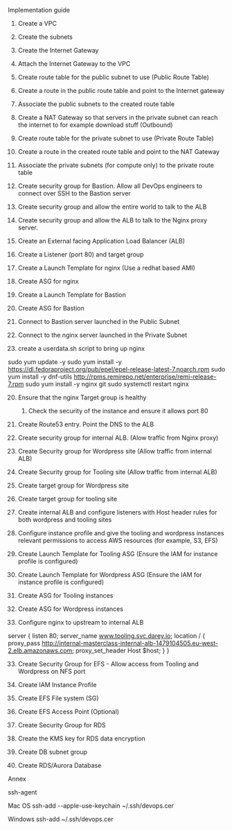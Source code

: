 Implementation guide 


1. Create a VPC
2. Create the subnets 
3. Create the Internet Gateway
4. Attach the Internet Gateway to the VPC
5. Create route table for the public subnet to use  (Public Route Table)
6. Create a route in the public route table and point to the Internet gateway
7. Associate the public subnets to the created route table
8. Create a NAT Gateway so that servers in the private subnet can reach the internet to for example download stuff (Outbound)
9. Create route table for the private subnet to use (Private Route Table)
10. Create a route in the created route table and point to the NAT Gateway
11. Associate the private subnets (for compute only) to the private route table
12. Create security group for Bastion. Allow all DevOps engineers to connect over SSH to the Bastion server
13. Create security group and allow the entire world to talk to the ALB
14. Create security group and allow the ALB to talk to the Nginx proxy server.
15. Create an External facing Application Load Balancer (ALB)
16. Create a Listener (port 80) and target group
17. Create a Launch Template for nginx (Use a redhat based AMI)
18. Create ASG for nginx


19. Create a Launch Template for Bastion 
20. Create ASG for Bastion
21. Connect to Bastion server launched in the Public Subnet
22. Connect to the nginx server launched in the Private Subnet
23. create a userdata.sh script to bring up nginx 

sudo yum update -y
sudo yum install -y https://dl.fedoraproject.org/pub/epel/epel-release-latest-7.noarch.rpm
sudo yum install -y dnf-utils http://rpms.remirepo.net/enterprise/remi-release-7.rpm
sudo yum install -y nginx git
sudo systemctl restart nginx

20. Ensure that the nginx Target group is healthy
    1.  Check the security of the instance and ensure it allows port 80
21. Create Route53 entry. Point the DNS to the ALB




22. Create security group for internal ALB. (Alow traffic from Nginx proxy)
23. Create Security group for Wordpress site (Allow traffic from internal ALB)
24. Create Security group for Tooling site (Allow traffic from internal ALB)
25. Create target group for Wordpress site
26. Create target group for tooling site
27. Create internal ALB and configure listeners with Host header rules for both wordpress and tooling sites


28. Configure instance profile and give the tooling and wordpress instances relevant permissions to access AWS resources (for example, S3, EFS)
29. Create Launch Template for Tooling ASG (Ensure the IAM for instance profile is configured)
30. Create Launch Template for Wordpress ASG (Ensure the IAM for instance profile is configured)
31. Create ASG for Tooling instances
32. Create ASG for Wordpress instances
33. Configure nginx to upstream to internal ALB

server {
    listen 80;
    server_name www.tooling.svc.darey.io;
    location / {
        proxy_pass http://internal-masterclass-internal-alb-1479104505.eu-west-2.elb.amazonaws.com;
        proxy_set_header Host $host;
    }
}

33. Create Security Group for EFS - Allow access from Tooling and Wordpress on NFS port
34. Create IAM Instance Profile
35. Create EFS File system (SG)
36. Create EFS Access Point (Optional)
    
37. Create Security Group for RDS
38. Create the KMS key for RDS data encryption
39. Create DB subnet group
40. Create RDS/Aurora Database








Annex

ssh-agent

Mac OS
ssh-add --apple-use-keychain ~/.ssh/devops.cer

Windows
ssh-add ~/.ssh/devops.cer






